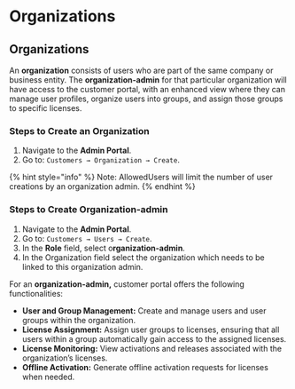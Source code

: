 # Organizations

## **Organizations**

An **organization** consists of users who are part of the same company or business entity. The **organization-admin** for that particular organization will have access to the customer portal, with an enhanced view where they can manage user profiles, organize users into groups, and assign those groups to specific licenses.

### **Steps to Create an Organization**

1. Navigate to the **Admin Portal**.
2. Go to: `Customers → Organization → Create`.

{% hint style="info" %}
Note: AllowedUsers will limit the number of user creations by an organization admin.
{% endhint %}

### **Steps to Create Organization-admin**

1. Navigate to the **Admin Portal**.
2. Go to: `Customers → Users → Create`.
3. In the **Role** field, select o**rganization-admin**.
4. In the Organization field select the organization which needs to be linked to this organization admin.

For an **organization-admin,** customer portal offers the following functionalities:

* **User and Group Management:** Create and manage users and user groups within the organization.
* **License Assignment:** Assign user groups to licenses, ensuring that all users within a group automatically gain access to the assigned licenses.
* **License Monitoring:** View activations and releases associated with the organization’s licenses.
* **Offline Activation:** Generate offline activation requests for licenses when needed.
